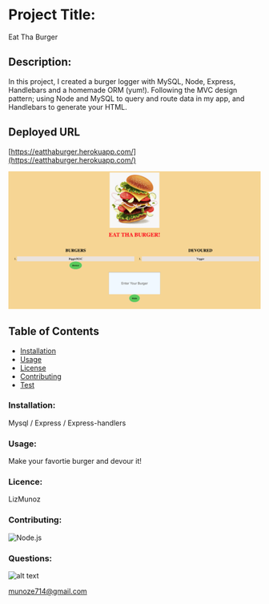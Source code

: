 # Project Title:
Eat Tha Burger

## Description:
In this project, I created a burger logger with MySQL, Node, Express, Handlebars and a homemade ORM (yum!). Following the MVC design pattern; using Node and MySQL to query and route data in my app, and Handlebars to generate your HTML.

## Deployed URL
[https://eatthaburger.herokuapp.com/](https://eatthaburger.herokuapp.com/)

![alt text](public/assets/img/burger.png?raw=true "Eat Tha Burger")
## Table of Contents

* [Installation](#Installation)
* [Usage](#Usage)
* [License](#License)
* [Contributing](#Contributing)
* [Test](#Test)

### Installation:
Mysql / Express / Express-handlers

### Usage:
Make your favortie burger and devour it!

### Licence:
LizMunoz

### Contributing:
![Node.js](https://img.shields.io/badge/Contributor%20Covenant-v2.0%20adopted-ff69b4.svg)


### Questions:

![alt text](https://avatars0.githubusercontent.com/u/59346164?v=4)

[munoze714@gmail.com
](munoze714@gmail.com)
